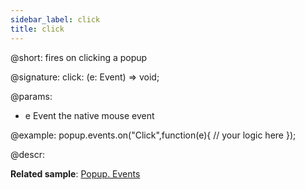 ```yaml
---
sidebar_label: click
title: click
---          
```


@short: fires on clicking a popup

@signature: click: (e: Event) => void;

@params:
- e						Event			the native mouse event

@example:
popup.events.on("Click",function(e){
    // your logic here
});

@descr:

**Related sample**: [Popup. Events](https://snippet.dhtmlx.com/ro2lza9t)

[comment]: # (@related: popup/event_handling.md)
